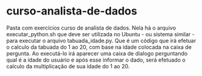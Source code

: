 # curso-analista-de-dados
 Pasta com exercícios curso de analista de dados.
 Nela há o arquivo executar_python.sh que deve ser utilizada no Ubuntu - ou sistema similar - para executar o arquivo tabuada_idade.py. Que é um código que irá efetuar o calculo da tabuada do 1 ao 20, com base na idade colocada na caixa de pergunta. Ao executá-lo irá aparecer uma caixa de dialogo perguntando qual é a idade do usuário e após esse informar o dado, será efetuado o calculo da multiplicação de sua idade do 1 ao 20.
 



